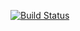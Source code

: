 [![Build Status](https://travis-ci.org/Abhishek627/bits.svg?branch=master)](https://travis-ci.org/Abhishek627/bits)
